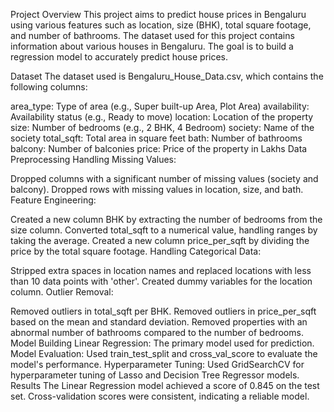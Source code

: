 Project Overview
This project aims to predict house prices in Bengaluru using various features such as location, size (BHK), total square footage, and number of bathrooms. The dataset used for this project contains information about various houses in Bengaluru. The goal is to build a regression model to accurately predict house prices.

Dataset
The dataset used is Bengaluru_House_Data.csv, which contains the following columns:

area_type: Type of area (e.g., Super built-up Area, Plot Area)
availability: Availability status (e.g., Ready to move)
location: Location of the property
size: Number of bedrooms (e.g., 2 BHK, 4 Bedroom)
society: Name of the society
total_sqft: Total area in square feet
bath: Number of bathrooms
balcony: Number of balconies
price: Price of the property in Lakhs
Data Preprocessing
Handling Missing Values:

Dropped columns with a significant number of missing values (society and balcony).
Dropped rows with missing values in location, size, and bath.
Feature Engineering:

Created a new column BHK by extracting the number of bedrooms from the size column.
Converted total_sqft to a numerical value, handling ranges by taking the average.
Created a new column price_per_sqft by dividing the price by the total square footage.
Handling Categorical Data:

Stripped extra spaces in location names and replaced locations with less than 10 data points with 'other'.
Created dummy variables for the location column.
Outlier Removal:

Removed outliers in total_sqft per BHK.
Removed outliers in price_per_sqft based on the mean and standard deviation.
Removed properties with an abnormal number of bathrooms compared to the number of bedrooms.
Model Building
Linear Regression: The primary model used for prediction.
Model Evaluation: Used train_test_split and cross_val_score to evaluate the model's performance.
Hyperparameter Tuning: Used GridSearchCV for hyperparameter tuning of Lasso and Decision Tree Regressor models.
Results
The Linear Regression model achieved a score of 0.845 on the test set.
Cross-validation scores were consistent, indicating a reliable model.
